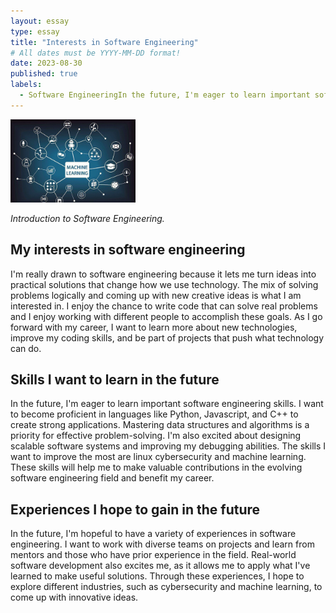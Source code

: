 ```yaml
---
layout: essay
type: essay
title: "Interests in Software Engineering"
# All dates must be YYYY-MM-DD format!
date: 2023-08-30
published: true
labels:
  - Software EngineeringIn the future, I'm eager to learn important software engineering skills. I want to become proficient in languages like Python, Java, and C++ to create strong applications. Mastering data structures and algorithms is a priority for effective problem-solving. I'm also excited about designing scalable software systems and improving my debugging abilities.
---
```


<img width="200px" class="rounded float-start pe-4" src="../img/machinelearning.jpg">

*Introduction to Software Engineering.*

## My interests in software engineering

I'm really drawn to software engineering because it lets me turn ideas into practical solutions that change how we use technology. The mix of solving problems logically and coming up with new creative ideas is what I am interested in. I enjoy the chance to write code that can solve real problems and I enjoy working with different people to accomplish these goals. As I go forward with my career, I want to learn more about new technologies, improve my coding skills, and be part of projects that push what technology can do.

## Skills I want to learn in the future

In the future, I'm eager to learn important software engineering skills. I want to become proficient in languages like Python, Javascript, and C++ to create strong applications. Mastering data structures and algorithms is a priority for effective problem-solving. I'm also excited about designing scalable software systems and improving my debugging abilities. The skills I want to improve the most are linux cybersecurity and machine learning. These skills will help me to make valuable contributions in the evolving software engineering field and benefit my career.

## Experiences I hope to gain in the future

In the future, I'm hopeful to have a variety of experiences in software engineering. I want to work with diverse teams on projects and learn from mentors and those who have prior experience in the field. Real-world software development also excites me, as it allows me to apply what I've learned to make useful solutions. Through these experiences, I hope to explore different industries, such as cybersecurity and machine learning, to come up with innovative ideas.


